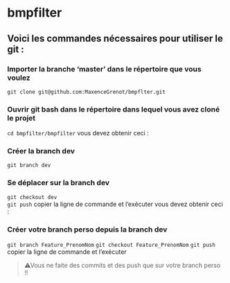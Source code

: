 # bmpfilter

## Voici les commandes nécessaires pour utiliser le git : 
### Importer la branche ‘master’ dans le répertoire que vous voulez
` git clone git@github.com:MaxenceGrenot/bmpflter.git `

### Ouvrir git bash dans le répertoire dans lequel vous avez cloné le projet
` cd bmpfilter/bmpfilter `
vous devez obtenir ceci :
### Créer la branch dev
` git branch dev `
### Se déplacer sur la branch dev
` git checkout dev `   
` git push `
copier la ligne de commande et l’exécuter
vous devez obtenir ceci :
### Créer votre branch perso depuis la branch dev
` git branch Feature_PrenomNom ` 
` git checkout Feature_PrenomNom ` 
` git push `
copier la ligne de commande et l’exécuter

> ⚠Vous ne faite des commits et des push que sur votre
branch perso !!